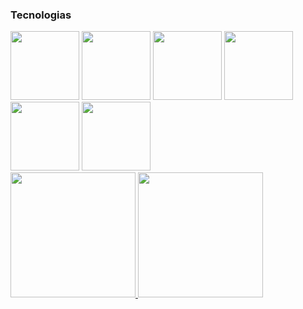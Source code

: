 ### Tecnologias
<div>
<img loading="lazy" src="https://cdn.jsdelivr.net/gh/devicons/devicon@latest/icons/java/java-original-wordmark.svg" width="110" height="110"/>
<img loading="lazy" src="https://cdn.jsdelivr.net/gh/devicons/devicon@latest/icons/csharp/csharp-original.svg" width="110" height="110"/>
<img loading="lazy" src="https://cdn.jsdelivr.net/gh/devicons/devicon@latest/icons/javascript/javascript-original.svg" width="110" height="110"/>
<img loading="lazy" src="https://cdn.jsdelivr.net/gh/devicons/devicon@latest/icons/docker/docker-original-wordmark.svg" width="110" height="110"/>
<img loading="lazy" src="https://cdn.jsdelivr.net/gh/devicons/devicon@latest/icons/react/react-original-wordmark.svg" width="110" height="110"/>
<img loading="lazy" src="https://cdn.jsdelivr.net/gh/devicons/devicon@latest/icons/python/python-original-wordmark.svg" width="110" height="110"/>
</div>

<div>
<a href="https://github.com/Bruno-Ambrosio">
<img loading="lazy" height="200em" src="https://github-readme-stats.vercel.app/api/top-langs/?username=Bruno-Ambrosio&layout=compact&langs_count=7&theme=dracula"/>
<img loading="lazy" height="200em" src="https://github-readme-stats.vercel.app/api?username=Bruno-Ambrosio&show_icons=true&theme=dracula&include_all_commits=true&count_private=true"/>
</div>
